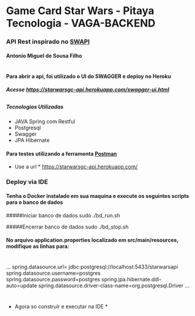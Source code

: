 # Game Card Star Wars - Pitaya Tecnologia - VAGA-BACKEND
### API Rest inspirado no [SWAPI](https://swapi.co/)
#### Antonio Miguel de Sousa Filho
#
#### Para abrir a api, foi utilizado o UI do SWAGGER e deploy no Heroku 
##### Acesse  https://starwarsgc-api.herokuapp.com/swagger-ui.html 
##

##### Tecnologias Utilizadas 
 - JAVA Spring com Restful
 - Postgresql
 - Swagger
 - JPA Hibernate

#### Para testes utilizando a ferramenta [Postman](https://www.getpostman.com/)
* Use a url * https://starwarsgc-api.herokuapp.com/

### Deploy via IDE

#### Tenha o Docker instalado em sua maquina e execute os seguintes scripts para o banco de dados

#####Iniciar banco de dados
sudo ./bd_run.sh

#####Encerrar banco de dados
sudo ./bd_stop.sh

#### No arquivo application.properties localizado em src/main/resources, modifique as linhas para:
#
...
spring.datasource.url= jdbc:postgresql://localhost:5433/starwarsapi
spring.datasource.username=postgres
spring.datasource.password=postgres
spring.jpa.hibernate.ddl-auto=update
spring.datasource.driver-class-name=org.postgresql.Driver
...
#
* Agora so construir e executar na IDE *